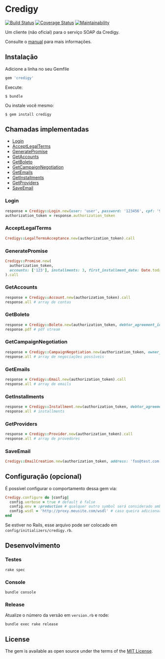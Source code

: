 # Credigy

[![Build Status](https://travis-ci.org/glaucocustodio/credigy.svg?branch=master)](https://travis-ci.org/glaucocustodio/credigy)
[![Coverage Status](https://coveralls.io/repos/github/glaucocustodio/credigy/badge.svg)](https://coveralls.io/github/glaucocustodio/credigy)
[![Maintainability](https://api.codeclimate.com/v1/badges/e87c5a00b82c525bb7de/maintainability)](https://codeclimate.com/github/glaucocustodio/credigy/maintainability)

Um cliente (não oficial) para o serviço SOAP da Credigy.

Consulte o [manual](https://github.com/glaucocustodio/credigy/blob/master/lib/manual/WebServiceCredigyV1.6.pdf) para mais informações.

## Instalação

Adicione a linha no seu Gemfile

```ruby
gem 'credigy'
```

Execute:

    $ bundle

Ou instale você mesmo:

    $ gem install credigy

## Chamadas implementadas

- [Login](#login)
- [AcceptLegalTerms](#acceptlegalterms)
- [GeneratePromise](#generatepromise)
- [GetAccounts](#getaccounts)
- [GetBoleto](#getboleto)
- [GetCampaignNegotiation](#getcampaignnegotiation)
- [GetEmails](#getemails)
- [GetInstallments](#getinstallments)
- [GetProviders](#getproviders)
- [SaveEmail](#saveemail)

### Login

```ruby
response = Credigy::Login.new(user: 'user', password: '123456', cpf: '987654321').call
authorization_token = response.authorization_token
```

### AcceptLegalTerms

```ruby
Credigy::LegalTermsAcceptance.new(authorization_token).call
```

### GeneratePromise

```ruby
Credigy::Promise.new(
  authorization_token,
  accounts: ['123'], installments: 3, first_installment_date: Date.today, agreement_value: 1580.7
).call
```

### GetAccounts

```ruby
response = Credigy::Account.new(authorization_token).call
response.all # array de contas
```

### GetBoleto

```ruby
response = Credigy::Boleto.new(authorization_token, debtor_agreement_id: '123', installment_number: '2').call
response.pdf # pdf stream
```

### GetCampaignNegotiation

```ruby
response = Credigy::CampaignNegotiation.new(authorization_token, owner_id: 'z', accounts: ['y'], provider_ids: ['x']).call
response.all # array de negociações possíveis
```

### GetEmails

```ruby
response = Credigy::Email.new(authorization_token).call
response.all # array de emails
```

### GetInstallments

```ruby
response = Credigy::Installment.new(authorization_token, debtor_agreement_id: 'z').call
response.all # installments
```

### GetProviders

```ruby
response = Credigy::Provider.new(authorization_token).call
response.all # array de provedores
```

### SaveEmail

```ruby
Credigy::EmailCreation.new(authorization_token, address: 'foo@test.com').call
```

## Configuração (opcional)

É possível configurar o comportamento dessa gem via:

```ruby
Credigy.configure do |config|
  config.verbose = true # default é false
  config.env = :production # qualquer outro symbol será considerado ambiente de desenvolvimento
  config.wsdl = 'http://proxy.meusite.com/wsdl' # caso queira adicionar um proxy
end
```

Se estiver no Rails, esse arquivo pode ser colocado em `config/initializers/credigy.rb`.

## Desenvolvimento

### Testes

`rake spec`

### Console

`bundle console`

### Release

Atualize o número da versão em `version.rb` e rode:

`bundle exec rake release`

## License

The gem is available as open source under the terms of the [MIT License](https://opensource.org/licenses/MIT).
